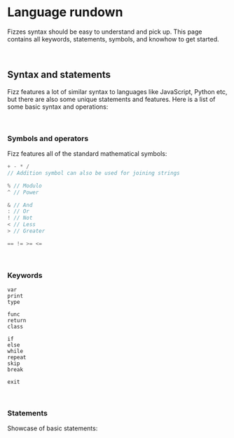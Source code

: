 # Language rundown

Fizzes syntax should be easy to understand and pick up. This page contains all keywords, statements, symbols, and knowhow to get started.

<br>

## **Syntax and statements**

Fizz features a lot of similar syntax to languages like JavaScript, Python etc, but there are also some unique statements and features. Here is a list of some basic syntax and operations:

<br>

### Symbols and operators

Fizz features all of the standard mathematical symbols:

```c
+ - * /
// Addition symbol can also be used for joining strings

% // Modulo
^ // Power

& // And
: // Or
! // Not
< // Less
> // Greater

== != >= <=
```

<br>

### Keywords

```
var
print
type

func
return
class

if
else
while
repeat
skip
break

exit
```

<br>

### Statements

Showcase of basic statements:

<!-- image here -->
